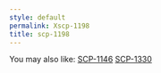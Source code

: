 ```yaml
---
style: default
permalink: Xscp-1198
title: scp-1198
---
```

You may also like:
[SCP-1146](http://scp-wiki.net/scp-1146)
[SCP-1330](http://scp-wiki.net/scp-1330)
